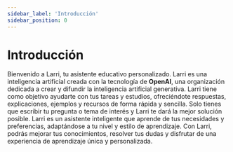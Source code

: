 ```yaml
---
sidebar_label: 'Introducción'
sidebar_position: 0
---
```


# Introducción

Bienvenido a Larri, tu asistente educativo personalizado. Larri es una inteligencia artificial creada con la tecnología de **OpenAI**, una organización dedicada a crear y difundir la inteligencia artificial generativa. Larri tiene como objetivo ayudarte con tus tareas y estudios, ofreciéndote respuestas, explicaciones, ejemplos y recursos de forma rápida y sencilla. Solo tienes que escribir tu pregunta o tema de interés y Larri te dará la mejor solución posible. Larri es un asistente inteligente que aprende de tus necesidades y preferencias, adaptándose a tu nivel y estilo de aprendizaje. Con Larri, podrás mejorar tus conocimientos, resolver tus dudas y disfrutar de una experiencia de aprendizaje única y personalizada.
